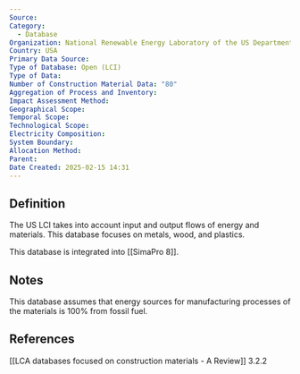 ```yaml
---
Source: 
Category:
  - Database
Organization: National Renewable Energy Laboratory of the US Department of Energy
Country: USA
Primary Data Source: 
Type of Database: Open (LCI)
Type of Data: 
Number of Construction Material Data: "80"
Aggregation of Process and Inventory: 
Impact Assessment Method: 
Geographical Scope: 
Temporal Scope: 
Technological Scope: 
Electricity Composition: 
System Boundary: 
Allocation Method: 
Parent: 
Date Created: 2025-02-15 14:31
---
```

## Definition
The US LCI takes into account input and output flows of energy and materials. This database focuses on metals, wood, and plastics. 

This database is integrated into [[SimaPro 8]].
## Notes
This database assumes that energy sources for manufacturing processes of the materials is 100% from fossil fuel. 
## References
[[LCA databases focused on construction materials - A Review]] 3.2.2